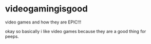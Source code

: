 # videogamingisgood
video games and how they are EPIC!!!
<p> okay so basically i like video games because they are a good thing for peeps.
